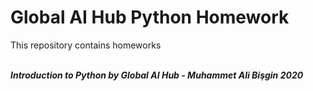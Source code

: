 # Global AI Hub Python Homework
<p>This repository contains homeworks</p> </br>
<i><b>Introduction to Python by Global AI Hub - Muhammet Ali Bişgin 2020</b></i>
